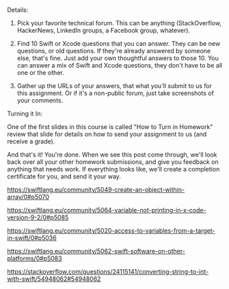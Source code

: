 Details:
 

1. Pick your favorite technical forum. This can be anything (StackOverflow, HackerNews, LinkedIn groups, a Facebook group, whatever).

2. Find 10 Swift or Xcode questions that you can answer. They can be new questions, or old questions. If they're already answered by someone else, that's fine. Just add your own thoughtful answers to those 10. You can answer a mix of Swift and Xcode questions, they don't have to be all one or the other.

3. Gather up the URLs of your answers, that what you'll submit to us for this assignment. Or if it's a non-public forum, just take screenshots of your comments.

Turning it In:

One of the first slides in this course is called "How to Turn in Homework" review that slide for details on how to send your assignment to us (and receive a grade).

And that's it! You're done. When we see this post come through, we'll look back over all your other homework submissions, and give you feedback on anything that needs work. If everything looks like, we'll create a completion certificate for you, and send it your way.

https://swiftlang.eu/community/5049-create-an-object-within-array/0#p5070

https://swiftlang.eu/community/5064-variable-not-printing-in-x-code-version-9-2/0#p5085

https://swiftlang.eu/community/5020-access-to-variables-from-a-target-in-swift/0#p5036

https://swiftlang.eu/community/5062-swift-software-on-other-platforms/0#p5083

https://stackoverflow.com/questions/24115141/converting-string-to-int-with-swift/54948062#54948062

